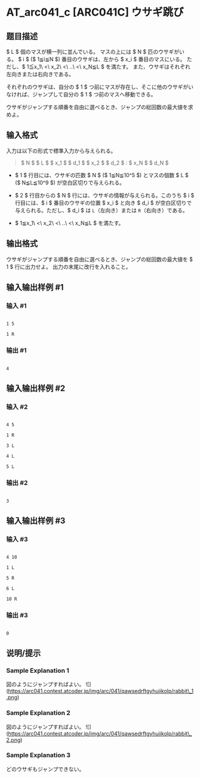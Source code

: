 # AT_arc041_c [ARC041C] ウサギ跳び

## 题目描述

[problemUrl]: https://atcoder.jp/contests/arc041/tasks/arc041_c

$ L $ 個のマスが横一列に並んでいる。 マスの上には $ N $ 匹のウサギがいる。 $ i $ ($ 1≦i≦N $) 番目のウサギは、左から $ x_i $ 番目のマスにいる。 ただし、$ 1≦x_1\ <\ x_2\ <\ ..\ <\ x_N≦L $ を満たす。 また、ウサギはそれぞれ左向きまたは右向きである。

それぞれのウサギは、自分の $ 1 $ つ前にマスが存在し、そこに他のウサギがいなければ、ジャンプして自分の $ 1 $ つ前のマスへ移動できる。

ウサギがジャンプする順番を自由に選べるとき、ジャンプの総回数の最大値を求めよ。

## 输入格式

入力は以下の形式で標準入力から与えられる。

> $ N $ $ L $ $ x_1 $ $ d_1 $ $ x_2 $ $ d_2 $ : $ x_N $ $ d_N $

- $ 1 $ 行目には、ウサギの匹数 $ N $ ($ 1≦N≦10^5 $) とマスの個数 $ L $ ($ N≦L≦10^9 $) が空白区切りで与えられる。
- $ 2 $ 行目からの $ N $ 行には、ウサギの情報が与えられる。このうち $ i $ 行目には、$ i $ 番目のウサギの位置 $ x_i $ と向き $ d_i $ が空白区切りで与えられる。ただし、$ d_i $ は `L`（左向き）または `R`（右向き）である。
- $ 1≦x_1\ <\ x_2\ <\ ..\ <\ x_N≦L $ を満たす。

## 输出格式

ウサギがジャンプする順番を自由に選べるとき、ジャンプの総回数の最大値を $ 1 $ 行に出力せよ。 出力の末尾に改行を入れること。

## 输入输出样例 #1

### 输入 #1

```
1 5
1 R
```

### 输出 #1

```
4
```

## 输入输出样例 #2

### 输入 #2

```
4 5
1 R
3 L
4 L
5 L
```

### 输出 #2

```
3
```

## 输入输出样例 #3

### 输入 #3

```
4 10
1 L
5 R
6 L
10 R
```

### 输出 #3

```
0
```

## 说明/提示

### Sample Explanation 1

図のようにジャンプすればよい。 !\[\](https://arc041.contest.atcoder.jp/img/arc/041/qawsedrftgyhujikolp/rabbit\_1.png)

### Sample Explanation 2

図のようにジャンプすればよい。 !\[\](https://arc041.contest.atcoder.jp/img/arc/041/qawsedrftgyhujikolp/rabbit\_2.png)

### Sample Explanation 3

どのウサギもジャンプできない。